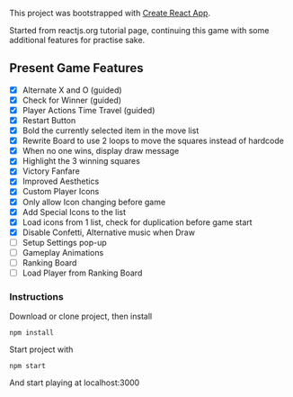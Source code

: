 This project was bootstrapped with [Create React App](https://github.com/facebook/create-react-app).

Started from reactjs.org tutorial page, continuing this game with some additional features for practise sake.

## Present Game Features

- [x] Alternate X and O (guided)
- [x] Check for Winner (guided)
- [x] Player Actions Time Travel (guided)
- [x] Restart Button
- [x] Bold the currently selected item in the move list
- [x] Rewrite Board to use 2 loops to move the squares instead of hardcode
- [x] When no one wins, display draw message
- [x] Highlight the 3 winning squares
- [x] Victory Fanfare
- [x] Improved Aesthetics
- [x] Custom Player Icons
- [x] Only allow Icon changing before game
- [x] Add Special Icons to the list
- [x] Load icons from 1 list, check for duplication before game start
- [x] Disable Confetti, Alternative music when Draw
- [ ] Setup Settings pop-up
- [ ] Gameplay Animations
- [ ] Ranking Board
- [ ] Load Player from Ranking Board

### Instructions

Download or clone project, then install

`npm install`

Start project with

`npm start`

And start playing at localhost:3000
